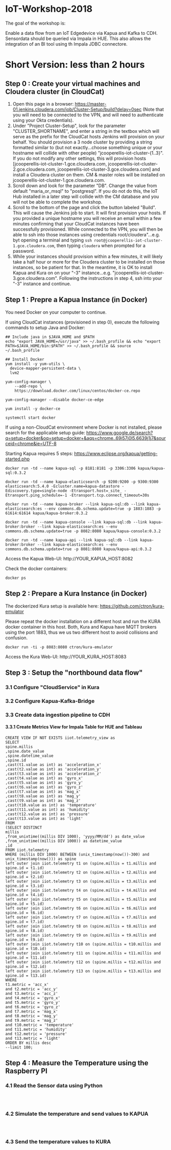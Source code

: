 # IoT-Workshop-2018

The goal of the workshop is:

Enable a data flow from an IoT Edgedevice via Kapua and Kafka to CDH.
Sensordata should be queried via Impala in HUE. This also allows the 
integration of an BI tool using th Impala JDBC connectore.

# Short Version: less than 2 hours 

## Step 0 : Create your virtual machines and Cloudera cluster (in CloudCat)

  1. Open this page in a browser: https://master-01.jenkins.cloudera.com/job/Cluster-Setup/build?delay=0sec (Note that you will need to be connected to the VPN, and will need to authenticate using your Okta credentials).
  2. Under "Project Cluster-Setup", look for the parameter "CLUSTER_SHORTNAME", and enter a string in the textbox which will serve as the prefix for the CloudCat hosts Jenkins will provision on your behalf. You should provision a 3 node cluster by providing a string formatted similar to (but not exactly...choose something unique or your hostname will collide with other people) "jcooperellis-iot-cluster-{1..3}". If you do not modify any other settings, this will provision hosts \[jcooperellis-iot-cluster-1.gce.cloudera.com, jcooperellis-iot-cluster-2.gce.cloudera.com, jcooperellis-iot-cluster-3.gce.cloudera.com\] and install a Cloudera cluster on them. CM & master roles will be installed on jcooperellis-iot-cluster-1.gce.cloudera.com.
  3. Scroll down and look for the parameter "DB". Change the value from default "maria_or_msql" to "postgresql". If you do not do this, the IoT Hub installed in a later step will collide with the CM database and you will not be able to complete the workshop.
  4. Scroll to the bottom of the page and click the button labeled "Build". This will cause the Jenkins job to start. It will first provision your hosts. If you provided a unique hostname you will receive an email within a few minutes confirming that your CloudCat instances have been successfully provisioned. While connected to the VPN, you will then be able to ssh into those instances using credentials root/cloudera"...e.g. byt opening a terminal and typing `ssh root@jcooperellis-iot-cluster-1.gce.cloudera.com`, then typing `cloudera` when prompted for a password.
  5. While your instances should provision within a few minutes, it will likely take a half hour or more for the Cloudera cluster to be installed on those instances, so be patient for that. In the meantime, it is OK to install Kapua and Kura on on your "-3" instance...e.g. "jcooperellis-iot-cluster-3.gce.cloudera.com". Following the instructions in step 4, ssh into your "-3" instance and continue.
  
## Step 1 : Prepre a Kapua Instance (in Docker)
You need Docker on your computer to continue.

If using CloudCat instances (provisioned in step 0), execute the following commands to setup Java and Docker:

```
## Include java in $JAVA_HOME and $PATH
echo "export JAVA_HOME=/usr/java" >> ~/.bash_profile && echo "export PATH=$JAVA_HOME/bin:$PATH" >> ~/.bash_profile && source ~/.bash_profile

## Install Docker
yum install -y yum-utils \
  device-mapper-persistent-data \
  lvm2

yum-config-manager \
    --add-repo \
    https://download.docker.com/linux/centos/docker-ce.repo

yum-config-manager --disable docker-ce-edge

yum install -y docker-ce

systemctl start docker
```

If using a non-CloudCat environment where Docker is not installed, please search for the applicable setup guide:
https://www.google.de/search?q=setup+docker&oq=setup+docker+&aqs=chrome..69i57j0l5.6639j1j7&sourceid=chrome&ie=UTF-8

Starting Kapua requires 5 steps: 
https://www.eclipse.org/kapua/getting-started.php

```
docker run -td --name kapua-sql -p 8181:8181 -p 3306:3306 kapua/kapua-sql:0.3.2

docker run -td --name kapua-elasticsearch -p 9200:9200 -p 9300:9300 elasticsearch:5.4.0 -Ecluster.name=kapua-datastore -Ediscovery.type=single-node -Etransport.host=_site_ -Etransport.ping_schedule=-1 -Etransport.tcp.connect_timeout=30s

docker run -td --name kapua-broker --link kapua-sql:db --link kapua-elasticsearch:es --env commons.db.schema.update=true -p 1883:1883 -p 61614:61614 kapua/kapua-broker:0.3.2

docker run -td --name kapua-console --link kapua-sql:db --link kapua-broker:broker --link kapua-elasticsearch:es --env commons.db.schema.update=true -p 8082:8080 kapua/kapua-console:0.3.2

docker run -td --name kapua-api --link kapua-sql:db --link kapua-broker:broker --link kapua-elasticsearch:es --env commons.db.schema.update=true -p 8081:8080 kapua/kapua-api:0.3.2
```

Access the Kapua Web-UI: http://YOUR_KAPUA_HOST:8082

Check the docker containers:

```
docker ps
```

## Step 2 : Prepare a Kura Instance (in Docker)
The dockerized Kura setup is available here: https://github.com/ctron/kura-emulator

Please repeat the docker installation on a different host and run the KURA docker container in this host.
Both, Kura and Kapua have MQTT brokers using the port 1883, thus we us two different host to avoid collisions and confusion.

```
docker run -ti -p 8083:8080 ctron/kura-emulator
```

Access the Kura Web-UI: http://YOUR_KURA_HOST:8083

## Step 3 : Setup the "northbound data flow"
### 3.1 Configure "CloudService" in Kura 

### 3.2 Configure Kapua-Kafka-Bridge

### 3.3 Create data ingestion pipeline to CDH

#### 3.3.1 Create Metrics View for Impala Table for HUE and Tableau 
``` 
CREATE VIEW IF NOT EXISTS iiot.telemetry_view as
SELECT
spine.millis
,spine.date_value
,spine.datetime_value
,spine.id
,cast(t1.value as int) as 'acceleration_x'
,cast(t2.value as int) as 'acceleration_y'
,cast(t3.value as int) as 'acceleration_z'
,cast(t4.value as int) as 'gyro_x'
,cast(t5.value as int) as 'gyro_y'
,cast(t6.value as int) as 'gyro_z'
,cast(t7.value as int) as 'mag_x'
,cast(t8.value as int) as 'mag_y'
,cast(t9.value as int) as 'mag_z'
,cast(t10.value as int) as 'temperature'
,cast(t11.value as int) as 'humidity'
,cast(t12.value as int) as 'pressure'
,cast(t13.value as int) as 'light'
FROM
(SELECT DISTINCT
millis
,from_unixtime((millis DIV 1000), 'yyyy/MM/dd') as date_value
,from_unixtime((millis DIV 1000)) as datetime_value
,id
FROM iiot.telemetry
WHERE (millis DIV 1000) BETWEEN (unix_timestamp(now())-300) and unix_timestamp(now())) as spine
left outer join iiot.telemetry t1 on (spine.millis = t1.millis and
spine.id = t1.id)
left outer join iiot.telemetry t2 on (spine.millis = t2.millis and
spine.id = t2.id)
left outer join iiot.telemetry t3 on (spine.millis = t3.millis and
spine.id = t3.id)
left outer join iiot.telemetry t4 on (spine.millis = t4.millis and
spine.id = t4.id)
left outer join iiot.telemetry t5 on (spine.millis = t5.millis and
spine.id = t5.id)
left outer join iiot.telemetry t6 on (spine.millis = t6.millis and
spine.id = t6.id)
left outer join iiot.telemetry t7 on (spine.millis = t7.millis and
spine.id = t7.id)
left outer join iiot.telemetry t8 on (spine.millis = t8.millis and
spine.id = t8.id)
left outer join iiot.telemetry t9 on (spine.millis = t9.millis and
spine.id = t9.id)
left outer join iiot.telemetry t10 on (spine.millis = t10.millis and
spine.id = t10.id)
left outer join iiot.telemetry t11 on (spine.millis = t11.millis and
spine.id = t11.id)
left outer join iiot.telemetry t12 on (spine.millis = t12.millis and
spine.id = t12.id)
left outer join iiot.telemetry t13 on (spine.millis = t13.millis and
spine.id = t13.id)
WHERE
t1.metric = 'acc_x'
and t2.metric = 'acc_y'
and t3.metric = 'acc_z'
and t4.metric = 'gyro_x'
and t5.metric = 'gyro_y'
and t6.metric = 'gyro_z'
and t7.metric = 'mag_x'
and t8.metric = 'mag_y'
and t9.metric = 'mag_z'
and t10.metric = 'temperature'
and t11.metric = 'humidity'
and t12.metric = 'pressure'
and t13.metric = 'light'
ORDER BY millis desc
--limit 100;
```
## Step 4 : Measure the Temperature using the Raspberry PI

### 4.1 Read the Sensor data using Python

```

 
``` 
### 4.2 Simulate the temperature and send values to KAPUA

```

 
``` 
### 4.3 Send the temperature values to KURA

```

 
``` 




